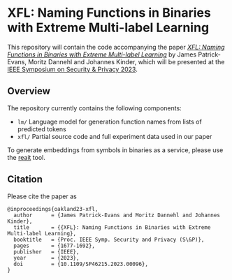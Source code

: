 # XFL: Naming Functions in Binaries with Extreme Multi-label Learning

This repository will contain the code accompanying the paper [_XFL: Naming Functions in Binaries with Extreme Multi-label Learning_](https://arxiv.org/abs/2107.13404) by James Patrick-Evans, Moritz Dannehl and Johannes Kinder, which will be presented at the [IEEE Symposium on Security & Privacy 2023](https://sp2023.ieee-security.org/index.html). 

## Overview

The repository currently contains the following components:

* `lm/` Language model for generation function names from lists of predicted tokens
* `xfl/` Partial source code and full experiment data used in our paper

To generate embeddings from symbols in binaries as a service, please use the [reait](https://github.com/RevEngAI/reait) tool.


## Citation
Please cite the paper as
```
@inproceedings{oakland23-xfl,
  author      = {James Patrick-Evans and Moritz Dannehl and Johannes Kinder},
  title       = {{XFL}: Naming Functions in Binaries with Extreme Multi-label Learning},
  booktitle   = {Proc. IEEE Symp. Security and Privacy (S\&P)},
  pages       = {1677-1692},
  publisher   = {IEEE},
  year        = {2023},
  doi         = {10.1109/SP46215.2023.00096},
}
```
